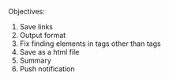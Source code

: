 Objectives:
1. Save links
2. Output format
3. Fix finding elements in tags other than tags
4. Save as a html file
5. Summary
6. Push notification
